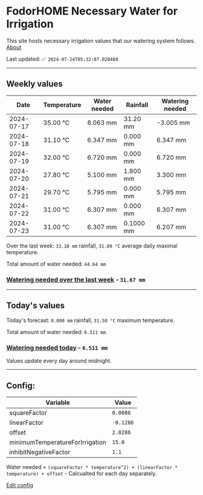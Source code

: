 # FodorHOME Necessary Water for Irrigation

This site hosts necessary irrigation values that our watering system follows. [About](https://github.com/redyau/irrigation)

Last updated: ✅ `2024-07-24T05:32:07.028488`

---

## Weekly values

| Date | Temperature | Water needed | Rainfall | Watering needed |
|-----|-----|-----|-----|-----|
| 2024-07-17 | 35.00 °C | 8.063 mm | 31.20 mm | -3.005 mm |
| 2024-07-18 | 31.10 °C | 6.347 mm | 0.000 mm | 6.347 mm |
| 2024-07-19 | 32.00 °C | 6.720 mm | 0.000 mm | 6.720 mm |
| 2024-07-20 | 27.80 °C | 5.100 mm | 1.800 mm | 3.300 mm |
| 2024-07-21 | 29.70 °C | 5.795 mm | 0.000 mm | 5.795 mm |
| 2024-07-22 | 31.00 °C | 6.307 mm | 0.000 mm | 6.307 mm |
| 2024-07-23 | 31.00 °C | 6.307 mm | 0.1000 mm | 6.207 mm |


Over the last week: `33.10 mm` rainfall, `31.09 °C` average daily maximal temperature.

Total amount of water needed: `44.64 mm`

### [Watering needed over the last week](lastweek.txt) - `31.67 mm`

---

## Today's values

Today's forecast: `0.000 mm` rainfall, `31.50 °C` maximum temperature.

Total amount of water needed: `6.511 mm`

### [Watering needed today](today.txt) - `6.511 mm`

Values update every day around midnight.

---

## Config:

| Variable | Value |
|-----|-----|
| squareFactor | `0.0086` |
| linearFactor | `-0.1286` |
| offset | `2.0286` |
| minimumTemperatureForIrrigation | `15.0` |
| inhibitNegativeFactor | `1.1` |

Water needed = `(squareFactor * temperature^2) + (linearFactor * temperature) + offset` - Calcualted for each day separately.

[Edit config](https://github.com/RedyAu/irrigation/edit/main/config.json)
